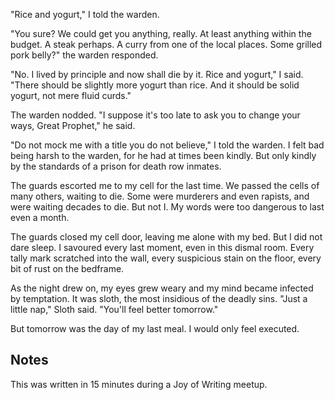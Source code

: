 "Rice and yogurt," I told the warden.

"You sure? We could get you anything, really. At least anything within the budget. A steak perhaps. A curry from one of the local places. Some grilled pork belly?" the warden responded.

"No. I lived by principle and now shall die by it. Rice and yogurt," I said. "There should be slightly more yogurt than rice. And it should be solid yogurt, not mere fluid curds."

The warden nodded. "I suppose it's too late to ask you to change your ways, Great Prophet," he said.

"Do not mock me with a title you do not believe," I told the warden. I felt bad being harsh to the warden, for he had at times been kindly. But only kindly by the standards of a prison for death row inmates.

The guards escorted me to my cell for the last time. We passed the cells of many others, waiting to die. Some were murderers and even rapists, and were waiting decades to die. But not I. My words were too dangerous to last even a month.

The guards closed my cell door, leaving me alone with my bed. But I did not dare sleep. I savoured every last moment, even in this dismal room. Every tally mark scratched into the wall, every suspicious stain on the floor, every bit of rust on the bedframe.

As the night drew on, my eyes grew weary and my mind became infected by temptation. It was sloth, the most insidious of the deadly sins. "Just a little nap," Sloth said. "You'll feel better tomorrow."

But tomorrow was the day of my last meal. I would only feel executed.

## Notes

This was written in 15 minutes during a Joy of Writing meetup.